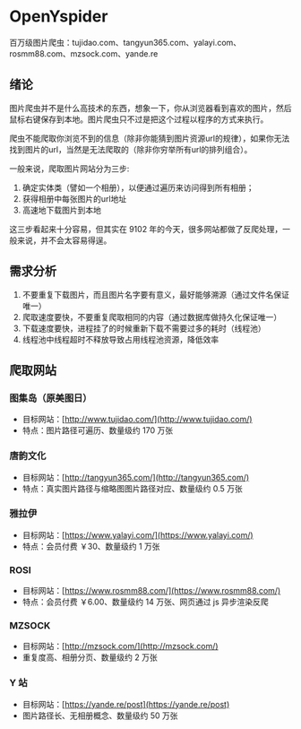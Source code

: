 # OpenYspider
百万级图片爬虫：tujidao.com、tangyun365.com、yalayi.com、rosmm88.com、mzsock.com、yande.re

## 绪论
图片爬虫并不是什么高技术的东西，想象一下，你从浏览器看到喜欢的图片，然后鼠标右键保存到本地。图片爬虫只不过是把这个过程以程序的方式来执行。
   
爬虫不能爬取你浏览不到的信息（除非你能猜到图片资源url的规律），如果你无法找到图片的url，当然是无法爬取的（除非你穷举所有url的排列组合）。

一般来说，爬取图片网站分为三步:

1. 确定实体类（譬如一个相册），以便通过遍历来访问得到所有相册；
2. 获得相册中每张图片的url地址
3. 高速地下载图片到本地

这三步看起来十分容易，但其实在 9102 年的今天，很多网站都做了反爬处理，一般来说，并不会太容易得逞。

## 需求分析
1. 不要重复下载图片，而且图片名字要有意义，最好能够溯源（通过文件名保证唯一）
2. 爬取速度要快，不要重复爬取相同的内容（通过数据库做持久化保证唯一）
3. 下载速度要快，进程挂了的时候重新下载不需要过多的耗时（线程池）
4. 线程池中线程超时不释放导致占用线程池资源，降低效率

## 爬取网站
### 图集岛（原美图日）
- 目标网站：[http://www.tujidao.com/](http://www.tujidao.com/)
- 特点：图片路径可遍历、数量级约 170 万张
### 唐韵文化
- 目标网站：[http://tangyun365.com/](http://tangyun365.com/)
- 特点：真实图片路径与缩略图图片路径对应、数量级约 0.5 万张
### 雅拉伊
- 目标网站：[https://www.yalayi.com/](https://www.yalayi.com/)
- 特点：会员付费 ￥30、数量级约 1 万张
### ROSI
- 目标网站：[https://www.rosmm88.com/](https://www.rosmm88.com/)
- 特点：会员付费 ￥6.00、数量级约 14 万张、网页通过 js 异步渲染反爬
### MZSOCK
- 目标网站：[http://mzsock.com/](http://mzsock.com/)
- 重复度高、相册分页、数量级约 2 万张
### Y 站
- 目标网站：[https://yande.re/post](https://yande.re/post)
- 图片路径长、无相册概念、数量级约 50 万张